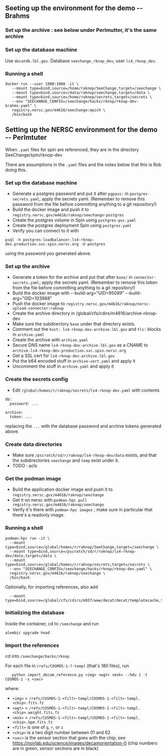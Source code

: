## Seeting up the environment for the demo -- Brahms

### Set up the archive : see below under Perlmutter, it's the same archive

### Set up the database machine

Use `decatdb.lbl.gov`.  Database `seechange_rknop_dev`, user `ls4_rknop_dev`.

### Running a shell

```
docker run --user 1000:1000 -it \
   --mount type=bind,source=/home/raknop/SeeChange,target=/seechange \
   --mount type=bind,source=/data/raknop/seechange,target=/data \
   --mount type=bind,source=/home/raknop/secrets,target=/secrets \
   --env "SEECHANGE_CONFIG=/seechange/hacks/rknop/rknop-dev-brahms.yaml" \
   registry.nersc.gov/m4616/seechange:mpich \
   /bin/bash
```   
   

## Setting up the NERSC environment for the demo -- Perlmtuter

When `.yaml` files for spin are referenced, they are in the directory SeeChange/spin/rknop-dev

There are assumptions in the `.yaml` files and the notes below that this is Rob doing this.

### Set up the database machine

* Generate a postgres password and put it after `pgpass:` in `postgres-secrets.yaml`; apply the secrets yaml.  (Remember to remove this password from the file before committing anything to a git repository!)
* Build the docker image and push it to `registry.nersc.gov/m4616/raknop/seechange-postgres`
* Create the postgres volume in Spin using `postgres-pvc.yaml`
* Create the postgres deployment Spin using `postgres.yaml`
* Verify you can connect to it with
```
psql -h postgres-loadbalancer.ls4-rknop-dev.production.svc.spin.nersc.org -U postgres
```
using the password you generated above.

### Set up the archive

* Generate a token for the archive and put that after `base/` in `connector-secrets.yaml`; apply the secrets yaml.  (Remember to remove this token from the file before committing anything to a git repository!)
* Build the docker image with --build-arg="UID=95089" --build-arg="GID=103988"
* Push the docker image to `registry.nersc.gov/m4616/raknop/nersc-upload-connector:raknop`
* Create the archive directory in /global/cfs/cdirs/m4616/archive-rknop-dev
* Make sure the subdirectory `base` under that directory exists.
* Comment out the `host: ls4-rknop-dev-archive.lbl.gov` and `tls:` blocks in `archive.yaml`
* Create the archive with `archive.yaml`
* Secure DNS name `ls4-rknop-dev-archive.lbl.gov` as a CNAME to `archive.ls4-rknop-dev.production.svc.spin.nersc.org`
* Get a SSL cert for `ls4-rknop-dev-archive.lbl.gov`
* Put the b64 encoded stuff in `archive-cert.yaml` and apply it
* Uncomment the stuff in `archive.yaml` and apply it

### Create the secrets config

* Edit `/global/homes/r/raknop/secrets/ls4-rknop-dev.yaml` with contents
```
db:
  password: ...

archive:
  token: ...
```
replacing the `...` with the database password and archive tokens generated above.

### Create data directories

* Make sure `/pscratch/sd/r/raknop/ls4-rknop-dev/data` exists, and that the subdirectories `seechange` and `temp` exist under it.
* TODO : acls

### Get the podman image

* Build the application docker image and push it to `registry.nersc.gov/m4616/raknop/seechange`
* Get it on nersc with `podman-hpc pull registry.nersc.gov/m4616/raknop/seechange`
* Verify it's there with `podman-hpc images` ; make sure in particular that there's a readonly image.

### Running a shell

```
podman-hpc run -it \
  --mount type=bind,source=/global/homes/r/raknop/SeeChange,target=/seechange \
  --mount type=bind,source=/pscratch/sd/r/raknop/ls4-rknop-dev/data,target=/data \
  --mount type=bind,source=/global/homes/r/raknop/secrets,target=/secrets \
  --env "SEECHANGE_CONFIG=/seechange/hacks/rknop/rknop-dev.yaml" \
  registry.nersc.gov/m4616/raknop/seechange \
  /bin/bash
```

Optionally, for importing references, also add
```
  --mount type=bind,source=/global/cfs/cdirs/m937/www/decat/decat/templatecache,target=/refs
```

### Initializing the database

Inside the container, cd to `/seechange` and run
```
alembic upgrade head
```

### Import the references

cd into `/seechange/hacks/rknop`

For each file in `/refs/COSMOS-1-?-templ` (that's 180 files), run
```
   python import_decam_reference.py <img> <wgt> <msk> --hdu 1 -t COSMOS-1 -s <sec>
```
where:
* `<img>` = `/refs/COSMOS-1-<filt>-templ/COSMOS-1-<filt>-templ.<chip>.fits.fz`
* `<wgt>` = `/refs/COSMOS-1-<filt>-templ/COSMOS-1-<filt>-templ.<chip>.weight.fits.fz`
* `<msk>` = `/refs/COSMOS-1-<filt>-templ/COSMOS-1-<filt>-templ.<chip>.bpm.fits.fz`
* `<filt>` is one of `g`, `r`, or `i`
* `<chip>` is a two digit number between 01 and 62
* `<sec>` is the sensor section that goes with the chip; see https://noirlab.edu/science/images/decamorientation-0 (chip numbers are in green, sensor sections are in black)
